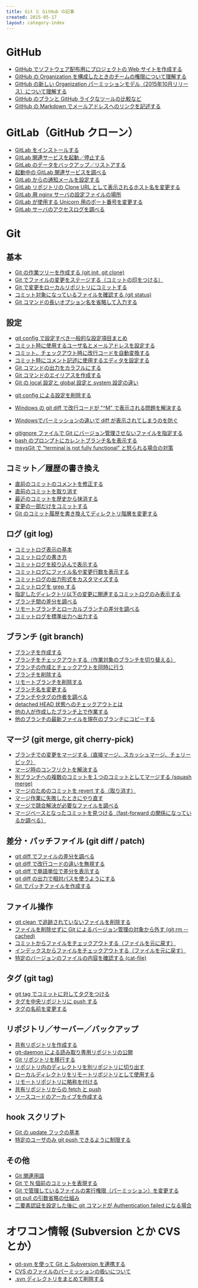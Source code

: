 ```yaml
---
title: Git と GitHub の記事
created: 2015-05-17
layout: category-index
---
```


GitHub
====
* [GitHub でソフトウェア配布用にプロジェクトの Web サイトを作成する](github-project-portal.html)
* [GitHub の Organization を構成したときのチームの権限について理解する](github-team-permission.html)
* [GitHub の新しい Organization パーミッションモデル（2015年10月リリース）について理解する](github-new-organization-permissions.html)
* [GitHub のプランと GitHub ライクなツールの比較など](github-clones.html)
* [GitHub の Markdown でメールアドレスへのリンクを記述する](email-address-in-markdown.html)

GitLab（GitHub クローン）
====
* [GitLab をインストールする](gitlab/install.html)
* [GitLab 関連サービスを起動／停止する](gitlab/start-service.html)
* [GitLab のデータをバックアップ／リストアする](gitlab/backup-and-restore.html)
* [起動中の GitLab 関連サービスを調べる](gitlab/service-list.html)
* [GitLab からの通知メールを設定する](gitlab/email-settings.html)
* [GitLab リポジトリの Clone URL として表示されるホスト名を変更する](gitlab/change-hostname.html)
* [GitLab 用 nginx サーバの設定ファイルの場所](gitlab/nginx-conf-path.html)
* [GitLab が使用する Unicorn 用のポート番号を変更する](gitlab/unicorn-port.html)
* [GitLab サーバのアクセスログを調べる](gitlab/access-log.html)

Git
====

基本
---
* [Git の作業ツリーを作成する (git init, git clone)](basic/init-and-clone.html)
* [Git でファイルの変更をステージする（コミットの印をつける）](basic/stage.html)
* [Git で変更をローカルリポジトリにコミットする](basic/commit.html)
* [コミット対象になっているファイルを確認する (git status)](basic/status.html)
* [Git コマンドの長いオプション名を省略して入力する](basic/abbreviate-option.html)

設定
---
* [git config で設定すべき一般的な設定項目まとめ](settings/common.html)
* [コミット時に使用するユーザ名とメールアドレスを設定する](settings/user.html)
* [コミット、チェックアウト時に改行コードを自動変換する](settings/autocrlf.html)
* [コミット時にコメント記述に使用するエディタを設定する](settings/editor.html)
* [Git コマンドの出力をカラフルにする](settings/color.html)
* [Git コマンドのエイリアスを作成する](settings/alias.html)
* [Git の local 設定と global 設定と system 設定の違い](settings/local-global-system.html)
- [git config による設定を削除する](settings/unset.html)
* [Windows の git diff で改行コードが "^M" で表示される問題を解決する](settings/cr-at-eol.html)
- [Windowsでパーミッションの違いで diff が表示されてしまうのを防ぐ](settings/permission-diff.html)
* [gitignore ファイルで Git にバージョン管理させないファイルを指定する](settings/gitignore.html)
* [bash のプロンプトにカレントブランチ名を表示する](settings/branch-name-on-prompt.html)
* [msysGit で "terminal is not fully functional" と怒られる場合の対策](settings/terminal-error.html)

コミット／履歴の書き換え
---
* [直前のコミットのコメントを修正する](git-modify-comment.html)
* [直前のコミットを取り消す](commit/reset-prev-commit.html)
* [最近のコミットを歴史から抹消する](commit/delete-recent-commits.html)
* [変更の一部だけをコミットする](commit/commit-by-hunk.html)
* [Git のコミット履歴を書き換えてディレクトリ階層を変更する](git-change-dir-hierarchy.html)

ログ (git log)
----
* [コミットログ表示の基本](log/basic.html)
* [コミットログの書き方](log/commit-log-rules.html)
* [コミットログを絞り込んで表示する](log/filter-logs.html)
* [コミットログにファイル名や変更行数を表示する](log/modified-lines.html)
* [コミットログの出力形式をカスタマイズする](log/log-format.html)
* [コミットログを grep する](log/grep-log.html)
* [指定したディレクトリ以下の変更に関連するコミットログのみ表示する](log/dir-log.html)
* [ブランチ間の差分を調べる](log/diff-between-branches.html)
* [リモートブランチとローカルブランチの差分を調べる](log/diff-remote-and-local.html)
* [コミットログを標準出力へ出力する](log/output-to-stdout.html)

ブランチ (git branch)
----
* [ブランチを作成する](branch/create-branch.html)
* [ブランチをチェックアウトする（作業対象のブランチを切り替える）](branch/checkout-branch.html)
* [ブランチの作成とチェックアウトを同時に行う](branch/create-and-checkout-branch.html)
* [ブランチを削除する](branch/delete-branch.html)
* [リモートブランチを削除する](branch/delete-remote-branch.html)
* [ブランチ名を変更する](branch/rename-branch.html)
* [ブランチやタグの作者を調べる](branch/who-created-branch.html)
* [detached HEAD 状態へのチェックアウトとは](branch/detached-head.html)
* [他の人が作成したブランチ上で作業する](branch/checkout-pushed-branch.html)
* [他のブランチの最新ファイルを現在のブランチにコピーする](branch/copy-file-between-branches.html)

マージ (git merge, git cherry-pick)
----
* [ブランチでの変更をマージする（直接マージ、スカッシュマージ、チェリーピック）
](merge/merge-branch.html)
* [マージ時のコンフリクトを解決する](merge/resolve-conflict.html)
* [別ブランチへの複数のコミットを１つのコミットとしてマージする (squash merge)](merge/squash-merge.html)
* [マージのためのコミットを revert する（取り消す）](merge/revert-merge.html)
* [マージ作業に失敗したときにやり直す](merge/cancel-merge.html)
* [マージで競合解決が必要なファイルを調べる](merge/list-conflicted-files.html)
* [マージベースとなったコミットを見つける（fast-forward の関係になっているか調べる）](merge/find-fast-forward.html)

差分・パッチファイル (git diff / patch)
----
* [git diff でファイルの差分を調べる](git-diff.html)
* [git diff で改行コードの違いを無視する](diff-ignore-linefeed.html)
* [git diff で単語単位で差分を表示する](diff-words.html)
* [git diff の出力で相対パスを使うようにする](git-diff-relative-path.html)
* [Git でパッチファイルを作成する](git-patch.html)

ファイル操作
----
* [git clean で追跡されていないファイルを削除する](git-clean.html)
* [ファイルを削除せずに Git によるバージョン管理の対象から外す (git rm --cached)](file/preclude-file-from-git.html)
* [コミットからファイルをチェックアウトする（ファイルを元に戻す）](file/checkout-from-commit.html)
* [インデックスからファイルをチェックアウトする（ファイルを元に戻す）](file/checkout-from-index.html)
* [特定のバージョンのファイルの内容を確認する (cat-file)](file/cat-file.html)

タグ (git tag)
----
* [git tag でコミットに対してタグをつける](add-tag.html)
* [タグを中央リポジトリに push する](push-tag.html)
* [タグの名前を変更する](rename-tag.html)

リポジトリ／サーバー／バックアップ
----
* [共有リポジトリを作成する](server/create-repository.html)
* [git-daemon による読み取り専用リポジトリの公開](server/git-daemon.html)
* [Git リポジトリを移行する](server/transfer-repository.html)
* [リポジトリ内のディレクトリを別リポジトリに切り出す](move-dir-to-another-repo.html)
* [ローカルディレクトリをリモートリポジトリとして使用する](server/dir-as-repository.html)
* [リモートリポジトリに略称を付ける](server/remote-alias.html)
* [共有リポジトリからの fetch と push](server/fetch-and-push.html)
* [ソースコードのアーカイブを作成する](create-src-archive.html)

hook スクリプト
----
* [Git の update フックの基本](update-hook.html)
* [特定のユーザのみ git push できるように制限する](limit-push-users.html)

その他
----
* [Git 関連用語](git-words.html)
* [Git で N 個前のコミットを表現する](other/represent-commit.html)
* [Git で管理しているファイルの実行権限（パーミッション）を変更する](file-permission.html)
* [git pull の引数省略の仕組み](other/remote-complement.html)
* [二要素認証を設定した後に git コマンドが Authentication failed になる場合](git-two-factor-auth-error.html)

オワコン情報 (Subversion とか CVS とか）
====
* [git-svn を使って Git と Subversion を連携する](svn/git-svn.html)
* [CVS のファイルのパーミッションの扱いについて](svn/cvs-file-permission.html)
* [.svn ディレクトリをまとめて削除する](svn/delete-all-svn-dirs.html)


